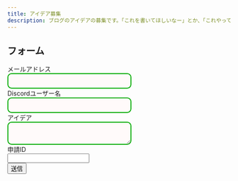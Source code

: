 ```yaml
---
title: アイデア募集
description: ブログのアイデアの募集です。「これを書いてほしいなー」とか、「これやってみて」とかそういうのを書いてください。
---
```

<style>
    .textlines {
    border: 2px solid #0a0;  /* 枠線 */
    border-radius: 0.67em;   /* 角丸 */
    padding: 0.5em;          /* 内側の余白量 */
    background-color: snow;  /* 背景色 */
    width: 20em;             /* 横幅 */
    font-size: 1em;          /* 文字サイズ */
    line-height: 1.2;        /* 行の高さ */
    size: 80%;
    }
    .submitbutton {
        padding: 0.5em 1em;
        text-decoration: none;
        background: #668ad8;
        color: #FFF;
        border-bottom: solid 4px #627295
        border-radius: 3px;
    }
    .submitbutton:active {
        -webkit-transform: translateY(4px;)
        transform: translateY(4px;)
        box-shadow: 0 0 1px rgba(0, 0, 0, 0.2);
        border-bottom: none;
    }
</style>
<script>
  window.onload = function() { 
  var el = document.getElementById('g-recaptcha-response'); 
  if (el) { 
    el.setAttribute('required', 'required'); 
  } 
}
</script>
<style>
#g-recaptcha-response {
display: block !important;
position: absolute;
margin: -50px 0 0 0 !important;
z-index: -999999;
opacity: 0;
}
</style>
<h2>フォーム</h2>
<form
  action="https://formspree.io/f/mqkwoagl"
  method="POST"
>
  <label>
    メールアドレス<br>
    <input type="email" name="_replyto" class="textlines">
  </label><br>
  <label>
    Discordユーザー名<br>
    <input type="text" name="discordusername" class="textlines">
  <label><br>
    アイデア<br>
    <textarea name="idea" class="textlines"></textarea>
  </label><br>
  <label>
    申請ID<br>
    <input type="number" id="iid" name="iid" readonly></input>
    <script>
      var iid = Math.floor( Math.random() * (9999999 + 1 - 1000000) ) + 1000000 ;
      document.getElementById("iid").setAttribute('value', iid)
    </script>
  </label><br>
  <div class="g-recaptcha" data-sitekey="6LeV8NQcAAAAAG3WzxcpLx-e-v3Q8LbCyp1-i1og"></div>
  <!-- your other form fields go here -->
  <button type="submit">送信</button>
</form>